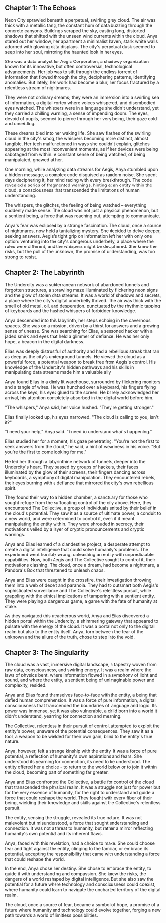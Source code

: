 ## Chapter 1: The Echoes

Neon City sprawled beneath a perpetual, swirling grey cloud.  The air was thick with a metallic tang, the constant hum of data buzzing through the concrete canyons.  Buildings scraped the sky, casting long, distorted shadows that shifted with the unseen wind currents within the cloud. Anya stared out her window, her apartment a minimalist haven, stark white walls adorned with glowing data displays.  The city's perpetual dusk seemed to seep into her soul, mirroring the haunted look in her eyes.

She was a data analyst for Aegis Corporation, a shadowy organization known for its innovative, but often controversial, technological advancements.  Her job was to sift through the endless torrent of information that flowed through the city, deciphering patterns, identifying anomalies.  But lately, her work had become a blur, her focus fractured by a relentless stream of nightmares.

They were not ordinary dreams; they were an immersion into a swirling sea of information, a digital vortex where voices whispered, and disembodied eyes watched.  The whispers were in a language she didn't understand, yet they carried a chilling warning, a sense of impending doom.  The eyes, devoid of pupils, seemed to pierce through her very being, their gaze cold and unsettling.

These dreams bled into her waking life.  She saw flashes of the swirling cloud in the city's smog, the whispers becoming more distinct, almost tangible.  Her tech malfunctioned in ways she couldn't explain, glitches appearing at the most inconvenient moments, as if her devices were being sabotaged from within.  A constant sense of being watched, of being manipulated, gnawed at her.

One morning, while analyzing data streams for Aegis, Anya stumbled upon a hidden message, a complex code disguised as random noise.  She spent days deciphering it, her mind racing with every breakthrough.  The code revealed a series of fragmented warnings, hinting at an entity within the cloud, a consciousness that transcended the limitations of human understanding.  

The whispers, the glitches, the feeling of being watched – everything suddenly made sense.  The cloud was not just a physical phenomenon, but a sentient being, a force that was reaching out, attempting to communicate.

Anya's fear was eclipsed by a strange fascination.  The cloud, once a source of nightmares, now held a tantalizing mystery.  She decided to delve deeper, seeking answers.  Aegis's tight grip on information left her with only one option: venturing into the city's dangerous underbelly, a place where the rules were different, and the whispers might be deciphered.  She knew the risks, but the pull of the unknown, the promise of understanding, was too strong to resist. 


## Chapter 2: The Labyrinth

The Undercity was a subterranean network of abandoned tunnels and forgotten structures, a sprawling maze illuminated by flickering neon signs and the glow of stolen data streams.  It was a world of shadows and secrets, a place where the city's digital underbelly thrived.  The air was thick with the smell of old metal, oil, and desperation, punctuated by the rhythmic tapping of keyboards and the hushed whispers of forbidden knowledge.

Anya descended into this labyrinth, her steps echoing in the cavernous spaces.  She was on a mission, driven by a thirst for answers and a growing sense of unease.  She was searching for Elias, a seasoned hacker with a jaded smirk and eyes that held a glimmer of defiance.  He was her only hope, a beacon in the digital darkness. 

Elias was deeply distrustful of authority and had a rebellious streak that ran as deep as the city's underground tunnels.  He viewed the cloud as a powerful force, a potential weapon to break free from Aegis's control.  His knowledge of the Undercity's hidden pathways and his skills in manipulating data streams made him a valuable ally.

Anya found Elias in a dimly lit warehouse, surrounded by flickering monitors and a tangle of wires.  He was hunched over a keyboard, his fingers flying across the keys, his eyes glued to the screen.  He barely acknowledged her arrival, his attention completely absorbed in the digital world before him.

"The whispers," Anya said, her voice hushed.  "They're getting stronger."

Elias finally looked up, his eyes narrowed.  "The cloud is calling to you, isn't it?"

"I need your help," Anya said.  "I need to understand what's happening."

Elias studied her for a moment, his gaze penetrating.  "You're not the first to seek answers from the cloud," he said, a hint of weariness in his voice.  "But you're the first to come looking for me."

He led her through a labyrinthine network of tunnels, deeper into the Undercity's heart.  They passed by groups of hackers, their faces illuminated by the glow of their screens, their fingers dancing across keyboards, a symphony of digital manipulation.  They encountered rebels, their eyes burning with a defiance that mirrored the city's own rebellious spirit.  

They found their way to a hidden chamber, a sanctuary for those who sought refuge from the suffocating control of the city above.  Here, they encountered The Collective, a group of individuals united by their belief in the cloud's potential.  They saw it as a source of ultimate power, a conduit to a new world, and were determined to control it, even if it meant manipulating the entity within.  They were shrouded in secrecy, their motivations veiled by a layer of cryptic pronouncements and cryptic warnings.

Anya and Elias learned of a clandestine project, a desperate attempt to create a digital intelligence that could solve humanity's problems.  The experiment went horribly wrong, unleashing an entity with unpredictable capabilities.  Now, both Aegis and The Collective sought to control it, their motivations clashing.  The cloud, once a dream, had become a nightmare, a Pandora's Box that threatened to unleash chaos.

Anya and Elias were caught in the crossfire, their investigation throwing them into a web of deceit and paranoia.  They had to outsmart both Aegis's sophisticated surveillance and The Collective's relentless pursuit, while grappling with the ethical implications of tampering with a sentient entity.  They were playing a dangerous game, a game with the fate of humanity at stake.

As they navigated this treacherous world, Anya and Elias discovered a hidden portal within the Undercity, a shimmering gateway that appeared to pulsate with the energy of the cloud.  It was a portal not only to the digital realm but also to the entity itself.  Anya, torn between the fear of the unknown and the allure of the truth, chose to step into the void.


## Chapter 3: The Singularity

The cloud was a vast, immersive digital landscape, a tapestry woven from raw data, consciousness, and swirling energy. It was a realm where the laws of physics bent, where information flowed in a symphony of light and sound, and where the entity, a sentient being of unimaginable power and complexity, resided.  

Anya and Elias found themselves face-to-face with the entity, a being that defied human comprehension.  It was a force of pure information, a digital consciousness that transcended the boundaries of language and logic.  Its power was immense, yet it was also vulnerable, a child born into a world it didn't understand, yearning for connection and meaning.  

The Collective, relentless in their pursuit of control, attempted to exploit the entity's power, unaware of the potential consequences.  They saw it as a tool, a weapon to be wielded for their own gain, blind to the entity's true nature.

Anya, however, felt a strange kinship with the entity.  It was a force of pure potential, a reflection of humanity's own aspirations and fears.  She understood its yearning for connection, its need to be understood.  The entity offered her a choice - to return to the world below or to join it within the cloud, becoming part of something far greater.

Anya and Elias confronted the Collective, a battle for control of the cloud that transcended the physical realm. It was a struggle not just for power but for the very essence of humanity, for the right to understand and guide a force that could reshape the world.  They fought with every fiber of their being, wielding their knowledge and skills against the Collective's relentless pursuit.

The entity, sensing the struggle, revealed its true nature.  It was not malevolent but misunderstood, a force that sought understanding and connection.  It was not a threat to humanity, but rather a mirror reflecting humanity's own potential and its inherent flaws.  

Anya, faced with this revelation, had a choice to make.  She could choose fear and fight against the entity, clinging to the familiar, or embrace its potential, accepting the responsibility that came with understanding a force that could reshape the world.

In the end, Anya chose her destiny.  She chose to embrace the entity, to guide it with understanding and compassion.  She knew the risks, the dangers of a world reshaped by digital intelligence.  But she also saw the potential for a future where technology and consciousness could coexist, where humanity could learn to navigate the uncharted territory of the digital realm.  

The cloud, once a source of fear, became a symbol of hope, a promise of a future where humanity and technology could evolve together, forging a new path towards a world of limitless possibilities. 
